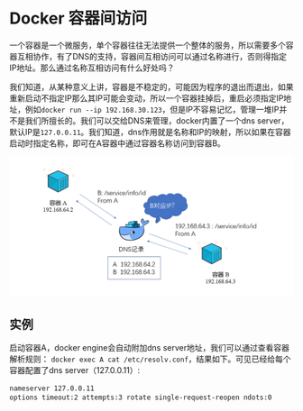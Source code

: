 # Docker 容器间访问

一个容器是一个微服务，单个容器往往无法提供一个整体的服务，所以需要多个容器互相协作，有了DNS的支持，容器间互相访问可以通过名称进行，否则得指定IP地址。那么通过名称互相访问有什么好处吗？

我们知道，从某种意义上讲，容器是不稳定的，可能因为程序的退出而退出，如果重新启动不指定IP那么其IP可能会变动，所以一个容器挂掉后，重启必须指定IP地址，例如`docker run --ip 192.168.30.123`，但是IP不容易记忆，管理一堆IP并不是我们所擅长的。我们可以交给DNS来管理，docker内置了一个dns server，默认IP是`127.0.0.11`。我们知道，dns作用就是名称和IP的映射，所以如果在容器启动时指定名称，即可在A容器中通过容器名称访问到容器B。

![docker dns 解析](./image/docker-dns-jiexi.jpg)

## 实例

启动容器A，docker engine会自动附加dns server地址，我们可以通过查看容器解析规则： `docker exec A cat /etc/resolv.conf`，结果如下。可见已经给每个容器配置了dns server（127.0.0.11）:

```
nameserver 127.0.0.11
options timeout:2 attempts:3 rotate single-request-reopen ndots:0
```
